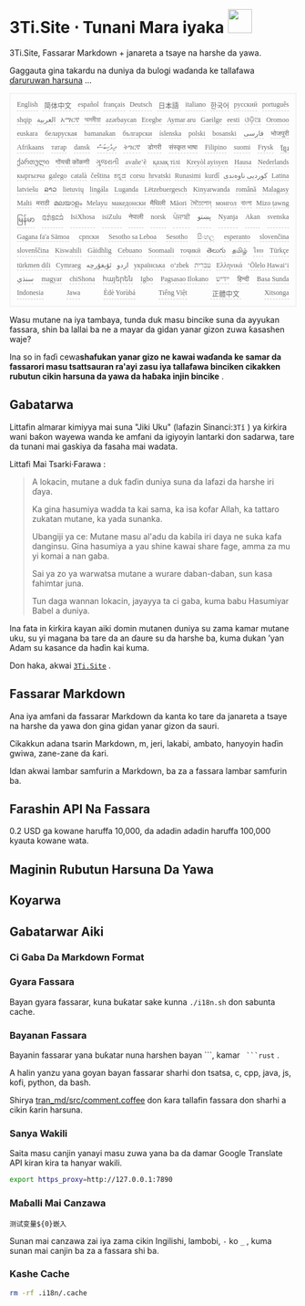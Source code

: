 <h1 style="justify-content:space-between">3Ti.Site ⋅ Tunani Mara iyaka <img src="//i-01.eu.org/3Ti/logo.svg" style="user-select:none;margin-top:-1px;width:42px"></h1>

3Ti.Site, Fassarar Markdown + janareta a tsaye na harshe da yawa.

Gaggauta gina takardu na duniya da bulogi waɗanda ke tallafawa [ɗaruruwan harsuna](https://github.com/i18n-site/node/blob/main/lang/src/index.js) ...

<pre class="langli" style="display:flex;flex-wrap:wrap;background:transparent;border:1px solid #eee;font-size:12px;box-shadow:0 0 3px inset #eee;padding:12px 5px 4px 12px;justify-content:space-between;"><style>pre.langli i{font-weight:300;font-family:s;margin-right:7px;margin-bottom:8px;font-style:normal;color:#666;border-bottom:1px dashed #ccc;}</style><i>English</i><i> 简体中文 </i><i>español</i><i>français</i><i>Deutsch</i><i> 日本語 </i><i>italiano</i><i>한국어</i><i>русский</i><i>português</i><i>shqip</i><i>‫العربية‬</i><i>አማርኛ</i><i>অসমীয়া</i><i>azərbaycan</i><i>Eʋegbe</i><i>Aymar aru</i><i>Gaeilge</i><i>eesti</i><i>ଓଡ଼ିଆ</i><i>Oromoo</i><i>euskara</i><i>беларуская</i><i>bamanakan</i><i>български</i><i>íslenska</i><i>polski</i><i>bosanski</i><i>‫فارسی‬</i><i>भोजपुरी</i><i>Afrikaans</i><i>татар</i><i>dansk</i><i>‫ދިވެހިބަސް‬</i><i>ትግርኛ</i><i>डोगरी</i><i>संस्कृत भाषा</i><i>Filipino</i><i>suomi</i><i>Frysk</i><i>ខ្មែរ</i><i>ქართული</i><i>गोंयची कोंकणी</i><i>ગુજરાતી</i><i>avañe’ẽ</i><i>қазақ тілі</i><i>Kreyòl ayisyen</i><i>Hausa</i><i>Nederlands</i><i>кыргызча</i><i>galego</i><i>català</i><i>čeština</i><i>ಕನ್ನಡ</i><i>corsu</i><i>hrvatski</i><i>Runasimi</i><i>kurdî</i><i>‫کوردیی ناوەندی‬</i><i>Latina</i><i>latviešu</i><i>ລາວ</i><i>lietuvių</i><i>lingála</i><i>Luganda</i><i>Lëtzebuergesch</i><i>Kinyarwanda</i><i>română</i><i>Malagasy</i><i>Malti</i><i>मराठी</i><i>മലയാളം</i><i>Melayu</i><i>македонски</i><i>मैथिली</i><i>Māori</i><i>মৈতৈলোন্</i><i>монгол</i><i>বাংলা</i><i>Mizo ṭawng</i><i>မြန်မာ</i><i>𞄀𞄄𞄰𞄩𞄍𞄜𞄰</i><i>IsiXhosa</i><i>isiZulu</i><i>नेपाली</i><i>norsk</i><i>ਪੰਜਾਬੀ</i><i>‫پښتو‬</i><i>Nyanja</i><i>Akan</i><i>svenska</i><i>Gagana fa'a Sāmoa</i><i>српски</i><i>Sesotho sa Leboa</i><i>Sesotho</i><i>සිංහල</i><i>esperanto</i><i>slovenčina</i><i>slovenščina</i><i>Kiswahili</i><i>Gàidhlig</i><i>Cebuano</i><i>Soomaali</i><i>тоҷикӣ</i><i>తెలుగు</i><i>தமிழ்</i><i>ไทย</i><i>Türkçe</i><i>türkmen dili</i><i>Cymraeg</i><i>‫ئۇيغۇرچە‬</i><i>‫اردو‬</i><i>українська</i><i>o‘zbek</i><i>‫עברית‬</i><i>Ελληνικά</i><i>ʻŌlelo Hawaiʻi</i><i>‫سنڌي‬</i><i>magyar</i><i>chiShona</i><i>հայերեն</i><i>Igbo</i><i>Pagsasao Ilokano</i><i>‫ייִדיש‬</i><i>हिन्दी</i><i>Basa Sunda</i><i>Indonesia</i><i>Jawa</i><i>Èdè Yorùbá</i><i>Tiếng Việt</i><i> 正體中文 </i><i>Xitsonga</i></pre>

Wasu mutane na iya tambaya, tunda duk masu bincike suna da ayyukan fassara, shin ba lallai ba ne a mayar da gidan yanar gizon zuwa ƙasashen waje?

Ina so in faɗi cewa**shafukan yanar gizo ne kawai waɗanda ke samar da fassarori masu tsattsauran ra'ayi zasu iya tallafawa binciken cikakken rubutun cikin harsuna da yawa da haɓaka injin bincike** .

## Gabatarwa

Littafin almarar kimiyya mai suna &quot;Jiki Uku&quot; (lafazin Sinanci:`3Tǐ` ) ya ƙirƙira wani baƙon wayewa wanda ke amfani da igiyoyin lantarki don sadarwa, tare da tunani mai gaskiya da fasaha mai wadata.

Littafi Mai Tsarki·Farawa :

> A lokacin, mutane a duk faɗin duniya suna da lafazi da harshe iri ɗaya.
>
> Ka gina hasumiya wadda ta kai sama, ka isa kofar Allah, ka tattaro zukatan mutane, ka yada sunanka.
>
> Ubangiji ya ce: Mutane masu al'adu da kabila iri daya ne suka kafa danginsu. Gina hasumiya a yau shine kawai share fage, amma za mu yi komai a nan gaba.
>
> Sai ya zo ya warwatsa mutane a wurare daban-daban, sun kasa fahimtar juna.
>
> Tun daga wannan lokacin, jayayya ta ci gaba, kuma babu Hasumiyar Babel a duniya.

Ina fata in ƙirƙira kayan aiki domin mutanen duniya su zama kamar mutane uku, su yi magana ba tare da an ɗaure su da harshe ba, kuma dukan ’yan Adam su kasance da haɗin kai kuma.

Don haka, akwai [`3Ti.Site`](//3Ti.Site) .

## Fassarar Markdown

Ana iya amfani da fassarar Markdown da kanta ko tare da janareta a tsaye na harshe da yawa don gina gidan yanar gizon da sauri.

Cikakkun adana tsarin Markdown, m, jeri, lakabi, ambato, hanyoyin haɗin gwiwa, zane-zane da ƙari.

Idan akwai lambar samfurin a Markdown, ba za a fassara lambar samfurin ba.

## Farashin API Na Fassara

0.2 USD ga kowane haruffa 10,000, da adadin adadin haruffa 100,000 kyauta kowane wata.

## Maginin Rubutun Harsuna Da Yawa

## Koyarwa

## Gabatarwar Aiki

### Ci Gaba Da Markdown Format

### Gyara Fassara

Bayan gyara fassarar, kuna buƙatar sake kunna `./i18n.sh` don sabunta cache.

### Bayanan Fassara

Bayanin fassarar yana buƙatar nuna harshen bayan \```, kamar ` ```rust` .

A halin yanzu yana goyan bayan fassarar sharhi don tsatsa, c, cpp, java, js, kofi, python, da bash.

Shirya [tran_md/src/comment.coffee](https://github.com/i18n-site/node/blob/main/tran_md/src/comment.coffee) don ƙara tallafin fassara don sharhi a cikin ƙarin harsuna.

### Sanya Wakili

Saita masu canjin yanayi masu zuwa yana ba da damar Google Translate API kiran kira ta hanyar wakili.

```bash
export https_proxy=http://127.0.0.1:7890
```

### Maɓalli Mai Canzawa

```
测试变量${0}嵌入
```

Sunan mai canzawa zai iya zama cikin Ingilishi, lambobi, `-` ko `_` , kuma sunan mai canjin ba za a fassara shi ba.

### Kashe Cache

```bash
rm -rf .i18n/.cache
```
